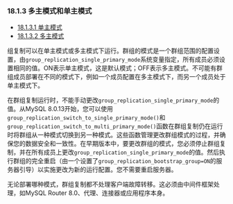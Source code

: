 ### 18.1.3 多主模式和单主模式

- [18.1.3.1 单主模式](./18.01.03.01.单主模式.md)
- [18.1.3.2 多主模式](./18.01.03.02.多主模式.md)

组复制可以在单主模式或多主模式下运行。群组的模式是一个群组范围的配置设置，由`group_replication_single_primary_mode`系统变量指定，所有成员必须设置相同的值。ON表示单主模式，这是默认模式；OFF表示多主模式。不可能有群组成员部署在不同的模式下，例如一个成员配置在多主模式下，而另一个成员处于单主模式下。

在群组复制运行时，不能手动更改`group_replication_single_primary_mode`的值。从MySQL 8.0.13开始，您可以使用`group_replication_switch_to_single_primary_mode()`和`group_replication_switch_to_multi_primary_mode()`函数在群组复制仍在运行时将群组从一种模式切换到另一种模式。这些函数管理更改群组模式的过程，并确保您的数据安全和一致性。在早期版本中，要更改群组的模式，您必须停止群组复制，并在所有成员上更改`group_replication_single_primary_mode`的值。然后执行群组的完全重启（由一个设置了`group_replication_bootstrap_group=ON`的服务器引导）以实施更改为新的运行配置。您不需要重启服务器。

无论部署哪种模式，群组复制都不处理客户端故障转移。这必须由中间件框架处理，如MySQL Router 8.0、代理、连接器或应用程序本身。